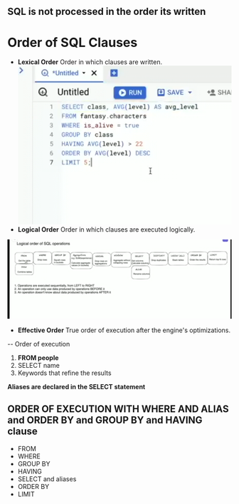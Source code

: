 ## SQL is not processed in the order its written

# Order of SQL Clauses

- **Lexical Order** Order in which clauses are written.
  ![Alt text](image-2.png)
- **Logical Order** Order in which clauses are executed logically.

![Alt text](image-1.png)

- **Effective Order** True order of execution after the engine's optimizations.

-- Order of execution

1. **FROM people**
2. SELECT name
3. Keywords that refine the results

**Aliases are declared in the SELECT statement**

## ORDER OF EXECUTION WITH WHERE AND ALIAS and ORDER BY and GROUP BY and HAVING clause

- FROM
- WHERE
- GROUP BY
- HAVING
- SELECT and aliases
- ORDER BY
- LIMIT
